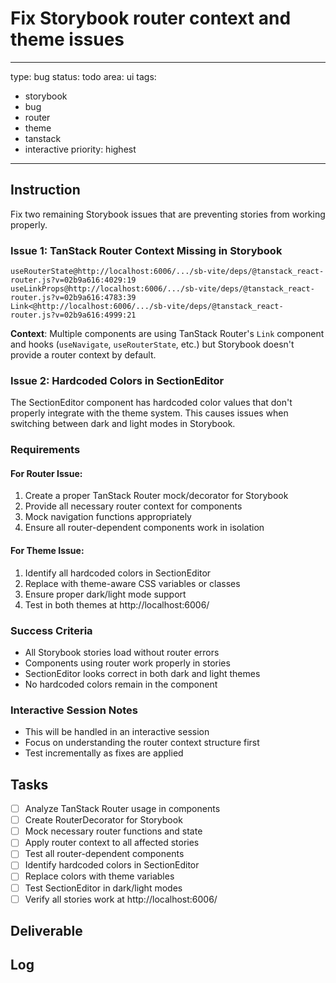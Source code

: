 # Fix Storybook router context and theme issues

---
type: bug
status: todo
area: ui
tags:
  - storybook
  - bug
  - router
  - theme
  - tanstack
  - interactive
priority: highest
---


## Instruction
Fix two remaining Storybook issues that are preventing stories from working properly.

### Issue 1: TanStack Router Context Missing in Storybook
```
useRouterState@http://localhost:6006/.../sb-vite/deps/@tanstack_react-router.js?v=02b9a616:4029:19
useLinkProps@http://localhost:6006/.../sb-vite/deps/@tanstack_react-router.js?v=02b9a616:4783:39
Link<@http://localhost:6006/.../sb-vite/deps/@tanstack_react-router.js?v=02b9a616:4999:21
```

**Context**: Multiple components are using TanStack Router's `Link` component and hooks (`useNavigate`, `useRouterState`, etc.) but Storybook doesn't provide a router context by default.

### Issue 2: Hardcoded Colors in SectionEditor
The SectionEditor component has hardcoded color values that don't properly integrate with the theme system. This causes issues when switching between dark and light modes in Storybook.

### Requirements

#### For Router Issue:
1. Create a proper TanStack Router mock/decorator for Storybook
2. Provide all necessary router context for components
3. Mock navigation functions appropriately
4. Ensure all router-dependent components work in isolation

#### For Theme Issue:
1. Identify all hardcoded colors in SectionEditor
2. Replace with theme-aware CSS variables or classes
3. Ensure proper dark/light mode support
4. Test in both themes at http://localhost:6006/

### Success Criteria
- All Storybook stories load without router errors
- Components using router work properly in stories
- SectionEditor looks correct in both dark and light themes
- No hardcoded colors remain in the component

### Interactive Session Notes
- This will be handled in an interactive session
- Focus on understanding the router context structure first
- Test incrementally as fixes are applied

## Tasks
- [ ] Analyze TanStack Router usage in components
- [ ] Create RouterDecorator for Storybook
- [ ] Mock necessary router functions and state
- [ ] Apply router context to all affected stories
- [ ] Test all router-dependent components
- [ ] Identify hardcoded colors in SectionEditor
- [ ] Replace colors with theme variables
- [ ] Test SectionEditor in dark/light modes
- [ ] Verify all stories work at http://localhost:6006/

## Deliverable

## Log
